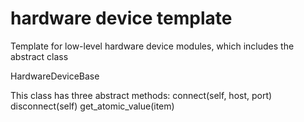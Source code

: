 # hardware device template
Template for low-level hardware device modules, which includes the abstract class

HardwareDeviceBase

This class has three abstract methods:
    connect(self, host, port)
    disconnect(self)
    get_atomic_value(item)
